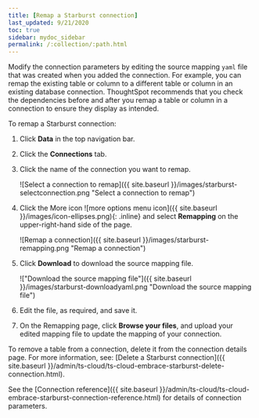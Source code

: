 ```yaml
---
title: [Remap a Starburst connection]
last_updated: 9/21/2020
toc: true
sidebar: mydoc_sidebar
permalink: /:collection/:path.html
---
```


Modify the connection parameters by editing the source mapping <code>yaml</code> file that was created when you added the connection. For example, you can remap the existing table or column to a different table or column in an existing database connection. ThoughtSpot recommends that you check the dependencies before and after you remap a table or column in a connection to ensure they display as intended.

To remap a Starburst connection:

1. Click **Data** in the top navigation bar.

2. Click the **Connections** tab.

3. Click the name of the connection you want to remap.

   ![Select a connection to remap]({{ site.baseurl }}/images/starburst-selectconnection.png "Select a connection to remap")

4. Click the More icon ![more options menu icon]({{ site.baseurl }}/images/icon-ellipses.png){: .inline} and select **Remapping** on the upper-right-hand side of the page.

   ![Remap a connection]({{ site.baseurl }}/images/starburst-remapping.png "Remap a connection")

5. Click **Download** to download the source mapping file.

   !["Download the source mapping file"]({{ site.baseurl }}/images/starburst-downloadyaml.png "Download the source mapping file")

6. Edit the file, as required, and save it.
<!--   ![Edit the yaml file]({{ site.baseurl }}/images/trino-yaml.png "Edit the yaml file") -->

7. On the Remapping page, click **Browse your files**, and upload your edited mapping file to update the mapping of your connection.


To remove a table from a connection, delete it from the connection details page. For more information, see: [Delete a Starburst connection]({{ site.baseurl }}/admin/ts-cloud/ts-cloud-embrace-starburst-delete-connection.html).

See the [Connection reference]({{ site.baseurl }}/admin/ts-cloud/ts-cloud-embrace-starburst-connection-reference.html) for details of connection parameters.
